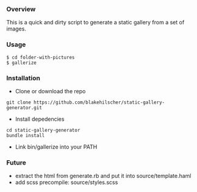 ### Overview

This is a quick and dirty script to generate a static gallery from a set of images.


### Usage

```
$ cd folder-with-pictures
$ gallerize
```


### Installation

* Clone or download the repo

```
git clone https://github.com/blakehilscher/static-gallery-generator.git
```

* Install depedencies

```
cd static-gallery-generator
bundle install
```

* Link bin/gallerize into your PATH


### Future

* extract the html from generate.rb and put it into source/template.haml
* add scss precompile: source/styles.scss